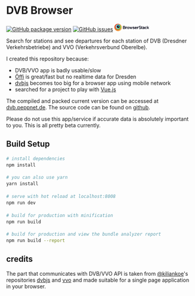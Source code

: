 DVB Browser
===========

[![GitHub package version](https://img.shields.io/github/package-json/v/pabra/dvb-browser.svg)]()
[![GitHub issues](https://img.shields.io/github/issues/pabra/dvb-browser.svg)](https://github.com/pabra/dvb-browser/issues)
<a href="https://www.browserstack.com" target="_blank">
    <img src="Browserstack-logo.svg" height="20px" alt="Browserstack" />
</a>

Search for stations and see departures for each station of DVB (Dresdner Verkehrsbetriebe)
and VVO (Verkehrsverbund Oberelbe).

I created this repository because:
* DVB/VVO app is badly usable/slow
* [Öffi] is great/fast but no realtime data for Dresden
* [dvbjs] becomes too big for a browser app using mobile network
* searched for a project to play with [Vue.js]

The compiled and packed current version can be accessed at [dvb.peppnet.de](https://dvb.peppnet.de).
The source code can be found on [github](https://github.com/pabra/dvb-browser).

Please do not use this app/service if accurate data is absolutely
important to you. This is all pretty beta currently.


Build Setup
-----------

```bash
# install dependencies
npm install

# you can also use yarn
yarn install

# serve with hot reload at localhost:8008
npm run dev

# build for production with minification
npm run build

# build for production and view the bundle analyzer report
npm run build --report
```


credits
-------

The part that communicates with DVB/VVO API is taken from [@kiliankoe]'s
repositories [dvbjs] and [vvo]
and made suitable for a single page application in your browser.


[Öffi]: https://oeffi.schildbach.de/
[Vue.js]: https://vuejs.org/
[@kiliankoe]: https://github.com/kiliankoe
[dvbjs]: https://github.com/kiliankoe/dvbjs
[vvo]: https://github.com/kiliankoe/vvo
